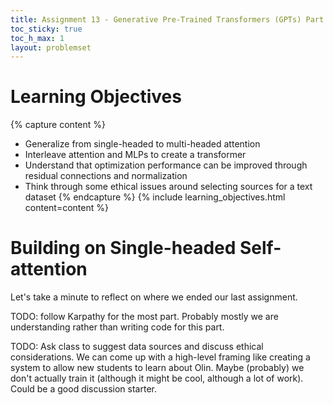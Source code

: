 ```yaml
---
title: Assignment 13 - Generative Pre-Trained Transformers (GPTs) Part 2
toc_sticky: true 
toc_h_max: 1
layout: problemset
---
```


# Learning Objectives

{% capture content %}
* Generalize from single-headed to multi-headed attention
* Interleave attention and MLPs to create a transformer
* Understand that optimization performance can be improved through residual connections and normalization
* Think through some ethical issues around selecting sources for a text dataset
{% endcapture %}
{% include learning_objectives.html content=content %}

# Building on Single-headed Self-attention

Let's take a minute to reflect on where we ended our last assignment.

TODO: follow Karpathy for the most part.  Probably mostly we are understanding rather than writing code for this part.

TODO: Ask class to suggest data sources and discuss ethical considerations.  We can come up with a high-level framing like creating a system to allow new students to learn about Olin.   Maybe (probably) we don't actually train it (although it might be cool, although a lot of work).  Could be a good discussion starter.